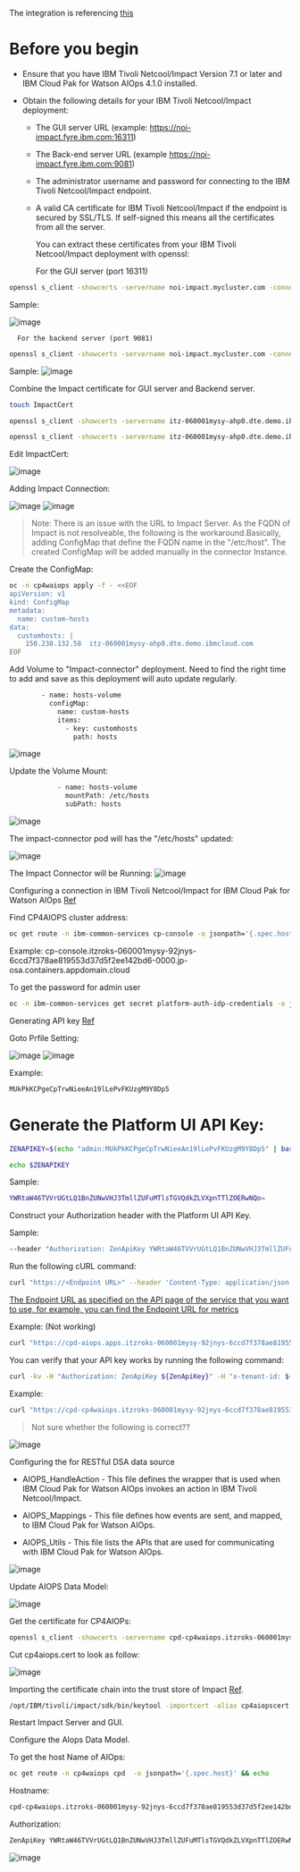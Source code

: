 The integration is referencing [this](https://www.ibm.com/docs/en/cloud-paks/cloud-pak-watson-aiops/4.1.0?topic=integrations-tivoli-netcoolimpact-connections)

# Before you begin

- Ensure that you have IBM Tivoli Netcool/Impact Version 7.1 or later and IBM Cloud Pak for Watson AIOps 4.1.0 installed.

- Obtain the following details for your IBM Tivoli Netcool/Impact deployment:

    - The GUI server URL (example: https://noi-impact.fyre.ibm.com:16311)

    - The Back-end server URL (example https://noi-impact.fyre.ibm.com:9081)

    - The administrator username and password for connecting to the IBM Tivoli Netcool/Impact endpoint.

    - A valid CA certificate for IBM Tivoli Netcool/Impact if the endpoint is secured by SSL/TLS. If self-signed this means all the certificates from all the server.

      You can extract these certificates from your IBM Tivoli Netcool/Impact deployment with openssl:

      For the GUI server (port 16311)
```sh
openssl s_client -showcerts -servername noi-impact.mycluster.com -connect noi-impact.mycluster.com:16311 </dev/null
```

Sample:      

<picture>
  <img alt="image" src="./assets/images/CertExtraction.png">
</picture>

      For the backend server (port 9081)
```sh
openssl s_client -showcerts -servername noi-impact.mycluster.com -connect noi-impact.mycluster.com:9081 </dev/null
```

Sample:
<picture>
  <img alt="image" src="./assets/images/CertExtraction2.png">
</picture>


Combine the Impact certificate for GUI server and Backend server.

```sh
touch ImpactCert
```

```sh
openssl s_client -showcerts -servername itz-060001mysy-ahp0.dte.demo.ibmcloud.com -connect itz-060001mysy-ahp0.dte.demo.ibmcloud.com:16311 < /dev/null >> ImpactCert

openssl s_client -showcerts -servername itz-060001mysy-ahp0.dte.demo.ibmcloud.com -connect itz-060001mysy-ahp0.dte.demo.ibmcloud.com:9081 < /dev/null >> ImpactCert
```

Edit ImpactCert:

<picture>
  <img alt="image" src="./assets/images/CombineCert.png">
</picture>

Adding Impact Connection:


<picture>
  <img alt="image" src="./assets/images/AddImpactConnection.png">
</picture>

<picture>
  <img alt="image" src="./assets/images/Done.png">
</picture>


> Note: There is an issue with the URL to Impact Server. As the FQDN of Impact is not resolveable, the following is the workaround.Basically, adding ConfigMap that define the FQDN name in the "/etc/host". The created ConfigMap will be added manually in the connector Instance.

Create the ConfigMap:

```sh
oc -n cp4waiops apply -f - <<EOF
apiVersion: v1
kind: ConfigMap
metadata:
  name: custom-hosts
data:
  customhosts: |
    150.238.132.58  itz-060001mysy-ahp0.dte.demo.ibmcloud.com
EOF
```

Add Volume to "Impact-connector" deployment. Need to find the right time to add and save as this deployment will auto update regularly.

```sh
        - name: hosts-volume
          configMap:
            name: custom-hosts
            items:
              - key: customhosts
                path: hosts
```

<picture>
  <img alt="image" src="./assets/images/UpdateVolume.png">
</picture>


Update the Volume Mount:

```sh
            - name: hosts-volume
              mountPath: /etc/hosts
              subPath: hosts
```

<picture>
  <img alt="image" src="./assets/images/VolumeMount.png">
</picture>

The impact-connector pod will has the "/etc/hosts" updated:

<picture>
  <img alt="image" src="./assets/images/hostsatPod.png">
</picture>


The Impact Connector will be Running:
<picture>
  <img alt="image" src="./assets/images/ImpactConnectorRunning.png">
</picture>



Configuring a connection in IBM Tivoli Netcool/Impact for IBM Cloud Pak for Watson AIOps [Ref](https://www.ibm.com/docs/en/cloud-paks/cloud-pak-watson-aiops/4.1.0?topic=connections-configuring-connection-in-tivoli-netcoolimpact)

Find CP4AIOPS cluster address:
```sh
oc get route -n ibm-common-services cp-console -o jsonpath='{.spec.host}' && echo
```

Example:
cp-console.itzroks-060001mysy-92jnys-6ccd7f378ae819553d37d5f2ee142bd6-0000.jp-osa.containers.appdomain.cloud

To get the password for admin user
```sh
oc -n ibm-common-services get secret platform-auth-idp-credentials -o jsonpath='{.data.admin_password}' | base64 -d && echo
```

Generating API key [Ref](https://www.ibm.com/docs/en/cloud-paks/cloud-pak-watson-aiops/4.1.0?topic=apis-accessing#apikey)

Goto Prfile Setting:

<picture>
  <img alt="image" src="./assets/images/ProfileSetting.png">
</picture>


<picture>
  <img alt="image" src="./assets/images/ClickGenAPI.png">
</picture>

Example:
```sh
MUkPkKCPgeCpTrwNieeAn19lLePvFKUzgM9Y8Dp5
```

# Generate the Platform UI API Key:
```sh
ZENAPIKEY=$(echo "admin:MUkPkKCPgeCpTrwNieeAn19lLePvFKUzgM9Y8Dp5" | base64 -w 0)
```

```sh
echo $ZENAPIKEY
```

Sample:
```sh
YWRtaW46TVVrUGtLQ1BnZUNwVHJ3TmllZUFuMTlsTGVQdkZLVXpnTTlZOERwNQo=
```


Construct your Authorization header with the Platform UI API Key.

Sample:
```sh
--header "Authorization: ZenApiKey YWRtaW46TVVrUGtLQ1BnZUNwVHJ3TmllZUFuMTlsTGVQdkZLVXpnTTlZOERwNQo="
```

Run the following cURL command:
```sh
curl "https://<Endpoint URL>" --header 'Content-Type: application/json' --header "Authorization: ZenApiKey <ZenApiKey>" --header 'X-TenantID: cfd95b7e-3bc7-4006-a4a8-a73a79c71255' --insecure
```

[The Endpoint URL as specified on the API page of the service that you want to use, for example, you can find the Endpoint URL for metrics](https://www.ibm.com/docs/en/cloud-paks/cloud-pak-watson-aiops/4.1.0?topic=apis-metric-api)

Example: (Not working)
```sh
curl "https://cpd-aiops.apps.itzroks-060001mysy-92jnys-6ccd7f378ae819553d37d5f2ee142bd6-0000.jp-osa.containers.appdomain.cloud/aiops/api/app/metric-api/v1/metrics" --header 'Content-Type: application/json' --header "Authorization: ZenApiKey YWRtaW46TVVrUGtLQ1BnZUNwVHJ3TmllZUFuMTlsTGVQdkZLVXpnTTlZOERwNQo=" --header 'X-TenantID: cfd95b7e-3bc7-4006-a4a8-a73a79c71255' --insecure
```


You can verify that your API key works by running the following command:
```sh
curl -kv -H "Authorization: ZenApiKey ${ZenApiKey}" -H "x-tenant-id: ${tenant_id}"  "https://${CPD_ROUTE}/aiops/api/issue-resolution/v1/alerts/"
```

Example:
```sh
curl "https://cpd-cp4waiops.itzroks-060001mysy-92jnys-6ccd7f378ae819553d37d5f2ee142bd6-0000.jp-osa.containers.appdomain.cloud" --header 'Content-Type: application/json' --header "Authorization: ZenApiKey YWRtaW46TVVrUGtLQ1BnZUNwVHJ3TmllZUFuMTlsTGVQdkZLVXpnTTlZOERwNQo="  --header 'X-TenantID: cfd95b7e-3bc7-4006-a4a8-a73a79c71255' --insecure
```
>Not sure whether the following is correct??
<picture>
  <img alt="image" src="./assets/images/Verification.png">
</picture>


Configuring the for RESTful DSA data source

- AIOPS_HandleAction - This file defines the wrapper that is used when IBM Cloud Pak for Watson AIOps invokes an action in IBM Tivoli Netcool/Impact.

- AIOPS_Mappings - This file defines how events are sent, and mapped, to IBM Cloud Pak for Watson AIOps.

- AIOPS_Utils - This file lists the APIs that are used for communicating with IBM Cloud Pak for Watson AIOps.

<picture>
  <img alt="image" src="./assets/images/AIOPSPolicies.png">
</picture>


Update AIOPS Data Model:

<picture>
  <img alt="image" src="./assets/images/AIOPSPolicies.png">
</picture>


Get the certificate for CP4AIOPs:

```sh
openssl s_client -showcerts -servername cpd-cp4waiops.itzroks-060001mysy-92jnys-6ccd7f378ae819553d37d5f2ee142bd6-0000.jp-osa.containers.appdomain.cloud -connect cpd-cp4waiops.itzroks-060001mysy-92jnys-6ccd7f378ae819553d37d5f2ee142bd6-0000.jp-osa.containers.appdomain.cloud:443 < /dev/null > ~/cp4aiops.cert
```

Cut cp4aiops.cert to look as follow:

<picture>
  <img alt="image" src="./assets/images/cp4aiopsCert.png">
</picture>

Importing the certificate chain into the trust store of Impact [Ref](https://www.ibm.com/docs/en/tivoli-netcoolimpact/7.1?topic=security-enabling-ssl-connections-external-servers).

```sh
/opt/IBM/tivoli/impact/sdk/bin/keytool -importcert -alias cp4aiopscert -file ~/cp4aiops.cert -keystore /opt/IBM/tivoli/impact/wlp/usr/servers/NCI/resources/security/trust.jks -storepass Netc00l
```

Restart Impact Server and GUI.

Configure the AIops Data Model.

To get the host Name of AIOps:
```sh
oc get route -n cp4waiops cpd  -o jsonpath='{.spec.host}' && echo
```

Hostname:
```sh
cpd-cp4waiops.itzroks-060001mysy-92jnys-6ccd7f378ae819553d37d5f2ee142bd6-0000.jp-osa.containers.appdomain.cloud
```

Authorization:
```sh
ZenApiKey YWRtaW46TVVrUGtLQ1BnZUNwVHJ3TmllZUFuMTlsTGVQdkZLVXpnTTlZOERwNQo=
```

<picture>
  <img alt="image" src="./assets/images/DataModelConfig.png">
</picture>





